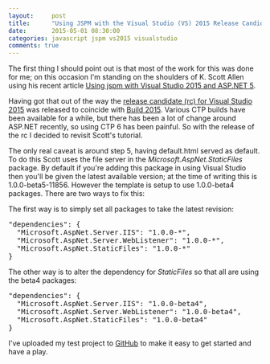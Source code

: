 ```yaml
---
layout: 	post
title:  	"Using JSPM with the Visual Studio (VS) 2015 Release Candidate (rc)"
date:   	2015-05-01 08:30:00
categories: javascript jspm vs2015 visualstudio
comments: true
---
```

The first thing I should point out is that most of the work for this was done for me; on this occasion I'm standing on the shoulders of K. Scott Allen using his recent article [Using jspm with Visual Studio 2015 and ASP.NET 5][odetocode-vs2015-jspm].

Having got that out of the way the [release candidate (rc) for Visual Studio 2015][vs-blog-build-2015] was released to coincide with [Build 2015][build-2015]. Various CTP builds have been available for a while, but there has been a lot of change around ASP.NET recently, so using CTP 6 has been painful. So with the release of the rc I decided to revisit Scott's tutorial.

The only real caveat is around step 5, having default.html served as default. To do this Scott uses the file server in the _Microsoft.AspNet.StaticFiles_ package. By default if you're adding this package in using Visual Studio then you'll be given the latest available version; at the time of writing this is 1.0.0-beta5-11856. However the template is setup to use 1.0.0-beta4 packages. There are two ways to fix this:

The first way is to simply set all packages to take the latest revision:

<pre>"dependencies": {
  "Microsoft.AspNet.Server.IIS": "1.0.0-*",
  "Microsoft.AspNet.Server.WebListener": "1.0.0-*",
  "Microsoft.AspNet.StaticFiles": "1.0.0-*"
}</pre>

The other way is to alter the dependency for _StaticFiles_ so that all are using the beta4 packages:

<pre>"dependencies": {
  "Microsoft.AspNet.Server.IIS": "1.0.0-beta4",
  "Microsoft.AspNet.Server.WebListener": "1.0.0-beta4",
  "Microsoft.AspNet.StaticFiles": "1.0.0-beta4"
}</pre>

I've uploaded my test project to [GitHub][github-aspnetvnext] to make it easy to get started and have a play.

[odetocode-vs2015-jspm]:  http://odetocode.com/blogs/scott/archive/2015/02/18/using-jspm-with-visual-studio-2015-and-asp-net-5.aspx
[vs-blog-build-2015]:     http://blogs.msdn.com/b/visualstudio/archive/2015/04/29/build-2015-news-visual-studio-code-visual-studio-2015-rc-team-foundation-server-2015-rc-visual-studio-2013-update-5.aspx
[build-2015]:             http://www.buildwindows.com/
[github-aspnetvnext]:     https://github.com/steve-codemunkies/AspNetvNext
